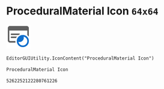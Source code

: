 # ProceduralMaterial Icon `64x64`
<img src="/img/ProceduralMaterial%20Icon.png" width=64 height=64>

``` CSharp
EditorGUIUtility.IconContent("ProceduralMaterial Icon")
```
```
ProceduralMaterial Icon
```
```
5262252122280761226
```
